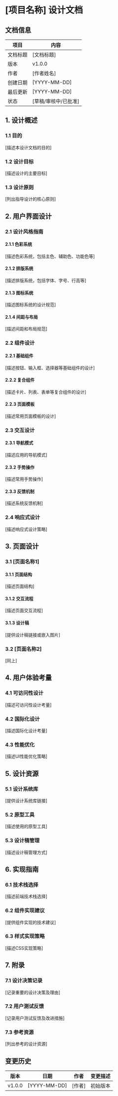 # [项目名称] 设计文档

## 文档信息

| 项目 | 内容 |
| --- | --- |
| 文档标题 | [文档标题] |
| 版本 | v1.0.0 |
| 作者 | [作者姓名] |
| 创建日期 | [YYYY-MM-DD] |
| 最后更新 | [YYYY-MM-DD] |
| 状态 | [草稿/审核中/已批准] |

## 1. 设计概述

### 1.1 目的

[描述本设计文档的目的]

### 1.2 设计目标

[描述设计的主要目标]

### 1.3 设计原则

[列出指导设计的核心原则]

## 2. 用户界面设计

### 2.1 设计风格指南

#### 2.1.1 色彩系统

[描述色彩系统，包括主色、辅助色、功能色等]

#### 2.1.2 排版系统

[描述排版系统，包括字体、字号、行高等]

#### 2.1.3 图标系统

[描述图标系统的设计规范]

#### 2.1.4 间距与布局

[描述间距和布局规范]

### 2.2 组件设计

#### 2.2.1 基础组件

[描述按钮、输入框、选择器等基础组件的设计]

#### 2.2.2 复合组件

[描述卡片、列表、表单等复合组件的设计]

#### 2.2.3 页面模板

[描述常用页面模板的设计]

### 2.3 交互设计

#### 2.3.1 导航模式

[描述应用的导航模式]

#### 2.3.2 手势操作

[描述常用手势操作]

#### 2.3.3 反馈机制

[描述系统反馈机制]

### 2.4 响应式设计

[描述响应式设计策略]

## 3. 页面设计

### 3.1 [页面名称1]

#### 3.1.1 页面结构

[描述页面结构]

#### 3.1.2 交互流程

[描述页面交互流程]

#### 3.1.3 设计稿

[提供设计稿链接或嵌入图片]

### 3.2 [页面名称2]

[同上]

## 4. 用户体验考量

### 4.1 可访问性设计

[描述可访问性设计考量]

### 4.2 国际化设计

[描述国际化设计考量]

### 4.3 性能优化

[描述UI性能优化策略]

## 5. 设计资源

### 5.1 设计系统库

[提供设计系统库链接]

### 5.2 原型工具

[描述使用的原型工具]

### 5.3 设计稿管理

[描述设计稿管理方式]

## 6. 实现指南

### 6.1 技术栈选择

[描述前端技术栈选择]

### 6.2 组件实现建议

[提供组件实现的技术建议]

### 6.3 样式实现策略

[描述CSS实现策略]

## 7. 附录

### 7.1 设计决策记录

[记录重要的设计决策及理由]

### 7.2 用户测试反馈

[记录用户测试反馈及改进措施]

### 7.3 参考资源

[列出参考的设计资源]

## 变更历史

| 版本 | 日期 | 作者 | 变更描述 |
| --- | --- | --- | --- |
| v1.0.0 | [YYYY-MM-DD] | [作者] | 初始版本 | 